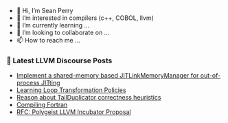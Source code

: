 - 👋 Hi, I’m Sean Perry
- 👀 I’m interested in compilers (c++, COBOL, llvm)
- 🌱 I’m currently learning ...
- 💞️ I’m looking to collaborate on ...
- 📫 How to reach me ...

<!---
s66perry/s66perry is a ✨ special ✨ repository because its `README.md` (this file) appears on your GitHub profile.
You can click the Preview link to take a look at your changes.
--->
### 📕 Latest LLVM Discourse Posts

<!-- DISCOURSE-LLVM:START -->
- [Implement a shared-memory based JITLinkMemoryManager for out-of-process JITting](https://discourse.llvm.org/t/implement-a-shared-memory-based-jitlinkmemorymanager-for-out-of-process-jitting/60320#post_7)
- [Learning Loop Transformation Policies](https://discourse.llvm.org/t/learning-loop-transformation-policies/60413#post_3)
- [Reason about TailDuplicator correctness heuristics](https://discourse.llvm.org/t/reason-about-tailduplicator-correctness-heuristics/61478#post_1)
- [Compiling Fortran](https://discourse.llvm.org/t/compiling-fortran/61477#post_1)
- [RFC: Polygeist LLVM Incubator Proposal](https://discourse.llvm.org/t/rfc-polygeist-llvm-incubator-proposal/60890?page=2#post_29)
<!-- DISCOURSE-LLVM:END -->
